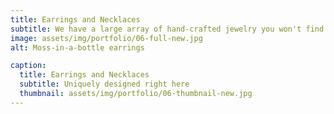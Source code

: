 ```yaml
---
title: Earrings and Necklaces
subtitle: We have a large array of hand-crafted jewelry you won't find anywhere else.
image: assets/img/portfolio/06-full-new.jpg
alt: Moss-in-a-bottle earrings

caption:
  title: Earrings and Necklaces
  subtitle: Uniquely designed right here
  thumbnail: assets/img/portfolio/06-thumbnail-new.jpg
---
```

